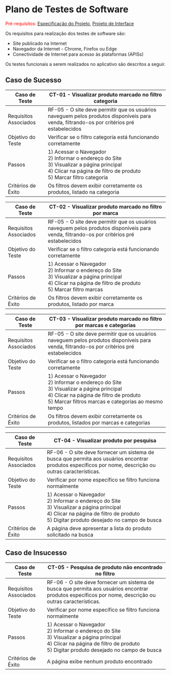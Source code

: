 # Plano de Testes de Software

<span style="color:red">Pré-requisitos: <a href="02-Especificação do Projeto.md"> Especificação do Projeto</a></span>, <a href="03-Projeto de Interface.md"> Projeto de Interface</a>

Os requisitos para realização dos testes de software são:

- Site publicado na Internet
- Navegador da Internet - Chrome, Firefox ou Edge
- Conectividade de Internet para acesso às plataformas (APISs)


Os testes funcionais a serem realizados no aplicativo são descritos a seguir.


## Caso de Sucesso

| Caso de Teste          | CT-01 - Visualizar produto marcado no filtro categoria                                                                 |
| ---------------------- | ----------------------------------------------------------------------------------------------------------------------------------------------------------------|
| Requisitos Associados  | RF-05 - O site deve permitir que os usuários naveguem pelos produtos disponíveis para venda, filtrando-os por critérios pré estabelecidos                       |
| Objetivo do Teste      | Verificar se o filtro categoria está funcionando corretamente                                                                                                   |        
| Passos                 | 1) Acessar o Navegador<br> 2) Informar o endereço do Site<br> 3) Visualizar a página principal<br> 4) Clicar na página de filtro de produto<br>  5) Marcar filtro categoria<br>|   
| Critérios de Êxito     | Os filtros devem exibir corretamente os produtos, listado na categoria                                                                                          |

| Caso de Teste          | CT-02 - Visualizar produto marcado no filtro por marca                                                                |
| ---------------------- | ----------------------------------------------------------------------------------------------------------------------------------------------------------------|
| Requisitos Associados  | RF-05 - O site deve permitir que os usuários naveguem pelos produtos disponíveis para venda, filtrando-os por critérios pré estabelecidos                       |
| Objetivo do Teste      | Verificar se o filtro categoria está funcionando corretamente                                                                                                   |        
| Passos                 | 1) Acessar o Navegador<br> 2) Informar o endereço do Site<br> 3) Visualizar a página principal<br> 4) Clicar na página de filtro de produto<br>  5) Marcar filtro marcas<br>|   
| Critérios de Êxito     | Os filtros devem exibir corretamente os produtos, listado por marca  |

| Caso de Teste          | CT-03 - Visualizar produto marcado no filtro por marcas e categorias                                                                |
| ---------------------- | ----------------------------------------------------------------------------------------------------------------------------------------------------------------|
| Requisitos Associados  | RF-05 - O site deve permitir que os usuários naveguem pelos produtos disponíveis para venda, filtrando-os por critérios pré estabelecidos                       |
| Objetivo do Teste      | Verificar se o filtro categoria está funcionando corretamente                                                                                                   |        
| Passos                 | 1) Acessar o Navegador<br> 2) Informar o endereço do Site<br> 3) Visualizar a página principal<br> 4) Clicar na página de filtro de produto<br>  5) Marcar filtros marcas e categorias ao mesmo tempo<br>|   
| Critérios de Êxito     | Os filtros devem exibir corretamente os produtos, listados por marcas e categorias|

| Caso de Teste          | CT-04 - Visualizar produto por pesquisa  |
| ---------------------- | ----------------------------------------------------------------------------------------------------------------------------------------------------------------|
| Requisitos Associados  | RF-06 - O site deve fornecer um sistema de busca que permita aos usuários encontrar produtos específicos por nome, descrição ou outras características.                      |
| Objetivo do Teste      | Verificar por nome específico se filtro funciona normalmente   |        
| Passos                 | 1) Acessar o Navegador<br> 2) Informar o endereço do Site<br> 3) Visualizar a página principal<br> 4) Clicar na página de filtro de produto<br>  5) Digitar produto desejado no campo de busca<br>|   
| Critérios de Êxito     | A página deve apresentar a lista do produto solicitado na busca|

## Caso de Insucesso

| Caso de Teste          | CT-05 - Pesquisa de produto não encontrado no filtro |
| ---------------------- | ----------------------------------------------------------------------------------------------------------------------------------------------------------------|
| Requisitos Associados  | RF-06 - O site deve fornecer um sistema de busca que permita aos usuários encontrar produtos específicos por nome, descrição ou outras características.                      |
| Objetivo do Teste      | Verificar por nome específico se filtro funciona normalmente   |        
| Passos                 | 1) Acessar o Navegador<br> 2) Informar o endereço do Site<br> 3) Visualizar a página principal<br> 4) Clicar na página de filtro de produto<br>  5) Digitar produto desejado no campo de busca<br>|   
| Critérios de Êxito     |A página exibe nenhum produto encontrado|
